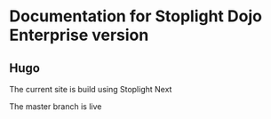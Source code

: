 # Documentation for Stoplight Dojo Enterprise version

## Hugo

The current site is build using Stoplight Next

The master branch is live

